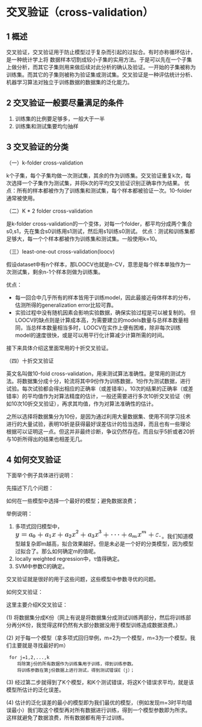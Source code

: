 # 交叉验证（cross-validation）
## 1 概述
交叉验证，交叉验证用于防止模型过于复杂而引起的过拟合。有时亦称循环估计，是一种统计学上将
数据样本切割成较小子集的实用方法。于是可以先在一个子集上做分析，而其它子集则用来做后续对此分析的确认及验证。一开始的子集被称为训练集。而其它的子集则被称为验证集或测试集。交叉验证是一种评估统计分析、机器学习算法对独立于训练数据的数据集的泛化能力。

## 2 交叉验证一般要尽量满足的条件
1. 训练集的比例要足够多，一般大于一半
2. 训练集和测试集要均匀抽样

## 3 交叉验证的分类
（一）k-folder cross-validation

k个子集，每个子集均做一次测试集，其余的作为训练集。交叉验证重复k次，每次选择一个子集作为测试集，并将k次的平均交叉验证识别正确率作为结果。
优点：所有的样本都被作为了训练集和测试集，每个样本都被验证一次。10-folder通常被使用。

（二）K * 2 folder cross-validation

是k-folder cross-validation的一个变体，对每一个folder，都平均分成两个集合s0,s1，先在集合s0训练用s1测试，然后用s1训练s0测试。
优点：测试和训练集都足够大，每一个个样本都被作为训练集和测试集。一般使用k=10。

（三）least-one-out cross-validation(loocv)

假设dataset中有n个样本，那LOOCV也就是n-CV，意思是每个样本单独作为一次测试集，剩余n-1个样本则做为训练集。

优点：
+ 每一回合中几乎所有的样本皆用于训练model，因此最接近母体样本的分布，估测所得的generalization error比较可靠。
+ 实验过程中没有随机因素会影响实验数据，确保实验过程是可以被复制的。
但LOOCV的缺点则是计算成本高，为需要建立的models数量与总样本数量相同，当总样本数量相当多时，LOOCV在实作上便有困难，除非每次训练model的速度很快，或是可以用平行化计算减少计算所需的时间。

接下来具体介绍这里面常用的十折交叉验证。

（四）十折交叉验证

英文名叫做10-fold cross-validation，用来测试算法准确性。是常用的测试方法。将数据集分成十分，轮流将其中9份作为训练数据，1份作为测试数据，进行试验。每次试验都会得出相应的正确率（或差错率）。10次的结果的正确率（或差错率）的平均值作为对算法精度的估计，一般还需要进行多次10折交叉验证（例如10次10折交叉验证），再求其均值，作为对算法准确性的估计。

之所以选择将数据集分为10份，是因为通过利用大量数据集、使用不同学习技术进行的大量试验，表明10折是获得最好误差估计的恰当选择，而且也有一些理论根据可以证明这一点。但这并非最终诊断，争议仍然存在。而且似乎5折或者20折与10折所得出的结果也相差无几。

## 4 如何交叉验证
下面举个例子具体进行说明：

先描述下几个问题：

如何在一些模型中选择一个最好的模型；避免数据浪费；

举例说明：
1. 多项式回归模型中，![image](https://raw.githubusercontent.com/zhiyuanz-hub/public-picture/master/9-1.png) 。我们知道模型越复杂即m越高，拟合效果越好。但是未必是一个好的分类模型，因为模型过拟合了。那么如何确定m的值呢。
2. locally weighted regression中，τ值得确定。
3. SVM中参数C的确定。

交叉验证就是很好的用于这些问题，这些模型中参数寻优的问题。

如何交叉验证：

这里主要介绍K交叉验证：

(1) 将数据集分成K份（网上有说是将数据集分成测试训练两部分，然后将训练部分再分K份，我觉得这样仍然有大部分数据没用于模型训练造成数据浪费。）

(2) 对于每一个模型（拿多项式回归举例，m=2为一个模型，m=3为一个模型。我们主要就是寻找最好的m）
     
     for j=1,2,...,k 
        将除第j份的所有数据作为训练集用于训练，得到训练参数。
        将训练参数在第j份数据上进行测试，得到测试错误E（j）；

(3) 经过第二步就得到了K个模型，和K个测试错误，将这K个错误求平均，就是该模型所估计的泛化误差。

(4) 估计的泛化误差的最小的模型即为我们最优的模型，（例如发现m=3时平均错误最小）我们取这个模型再对所有数据进行训练，得到一个模型参数即为所求。
这样就避免了数据浪费，所有数据都有用于过训练。
